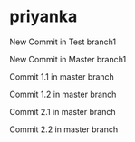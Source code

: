 # priyanka
New Commit in Test branch1

New Commit in Master branch1

Commit 1.1 in master branch

Commit 1.2 in master branch

Commit 2.1 in master branch

Commit 2.2 in master branch